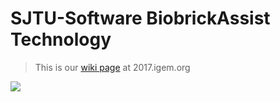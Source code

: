 # SJTU-Software BiobrickAssist Technology

> This is our [wiki page](http://2017.igem.org/Team:SJTU-Software) at 2017.igem.org

<img src="http://2017.igem.org/wiki/images/c/cf/Batlogo2.png"></img>
